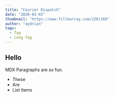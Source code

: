 ```yaml
---
title: "Courier Dispatch"
date: "2020-03-03"
thumbnail: "https://www.fillmurray.com/220/160"
author: "aydrian"
tags:
  - Tag
  - Long Tag
---
```


## Hello

MDX Paragraphs are _so_ fun.

- These 
- Are
- List Items
